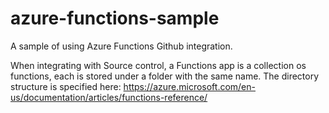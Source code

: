 # azure-functions-sample
A sample of using Azure Functions Github integration.

When integrating with Source control, a Functions app is a collection os functions, each is stored under a folder with the same name.
The directory structure is specified here: https://azure.microsoft.com/en-us/documentation/articles/functions-reference/ 
